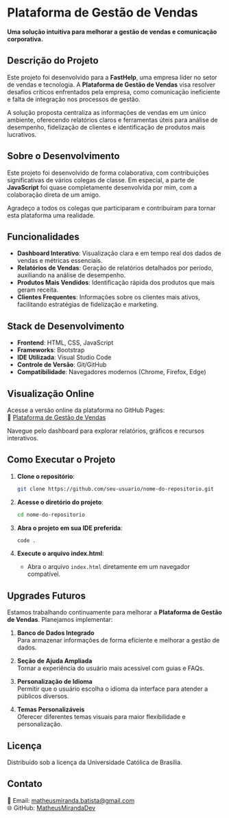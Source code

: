# Plataforma de Gestão de Vendas
**Uma solução intuitiva para melhorar a gestão de vendas e comunicação corporativa.**

## Descrição do Projeto
Este projeto foi desenvolvido para a **FastHelp**, uma empresa líder no setor de vendas e tecnologia. A **Plataforma de Gestão de Vendas** visa resolver desafios críticos enfrentados pela empresa, como comunicação ineficiente e falta de integração nos processos de gestão. 

A solução proposta centraliza as informações de vendas em um único ambiente, oferecendo relatórios claros e ferramentas úteis para análise de desempenho, fidelização de clientes e identificação de produtos mais lucrativos.

## Sobre o Desenvolvimento

Este projeto foi desenvolvido de forma colaborativa, com contribuições significativas de vários colegas de classe. Em especial, a parte de **JavaScript** foi quase completamente desenvolvida por mim, com a colaboração direta de um amigo. 

Agradeço a todos os colegas que participaram e contribuíram para tornar esta plataforma uma realidade.

## Funcionalidades
- **Dashboard Interativo**: Visualização clara e em tempo real dos dados de vendas e métricas essenciais.
- **Relatórios de Vendas**: Geração de relatórios detalhados por período, auxiliando na análise de desempenho.
- **Produtos Mais Vendidos**: Identificação rápida dos produtos que mais geram receita.
- **Clientes Frequentes**: Informações sobre os clientes mais ativos, facilitando estratégias de fidelização e marketing.

## Stack de Desenvolvimento
- **Frontend**: HTML, CSS, JavaScript
- **Frameworks**: Bootstrap
- **IDE Utilizada**: Visual Studio Code
- **Controle de Versão**: Git/GitHub
- **Compatibilidade**: Navegadores modernos (Chrome, Firefox, Edge)

## Visualização Online
Acesse a versão online da plataforma no GitHub Pages:  
🔗 [Plataforma de Gestão de Vendas](https://matheusmirandadev.github.io/Trabalho_FastHelp/)

Navegue pelo dashboard para explorar relatórios, gráficos e recursos interativos.

## Como Executar o Projeto
1. **Clone o repositório**:
    ```bash
    git clone https://github.com/seu-usuario/nome-do-repositorio.git
    ```

2. **Acesse o diretório do projeto**:
    ```bash
    cd nome-do-repositorio
    ```

3. **Abra o projeto em sua IDE preferida**:
    ```bash
    code .
    ```

4. **Execute o arquivo index.html**:
   - Abra o arquivo `index.html` diretamente em um navegador compatível.

## Upgrades Futuros
Estamos trabalhando continuamente para melhorar a **Plataforma de Gestão de Vendas**. Planejamos implementar:

1. **Banco de Dados Integrado**  
   Para armazenar informações de forma eficiente e melhorar a gestão de dados.

2. **Seção de Ajuda Ampliada**  
   Tornar a experiência do usuário mais acessível com guias e FAQs.

3. **Personalização de Idioma**  
   Permitir que o usuário escolha o idioma da interface para atender a públicos diversos.

4. **Temas Personalizáveis**  
   Oferecer diferentes temas visuais para maior flexibilidade e personalização.

## Licença
Distribuído sob a licença da Universidade Católica de Brasília. 

## Contato
📧 Email: [matheusmiranda.batista@gmail.com](mailto:matheusmiranda.batista@gmail.com)  
🌐 GitHub: [MatheusMirandaDev](https://github.com/MatheusMirandaDev)  
